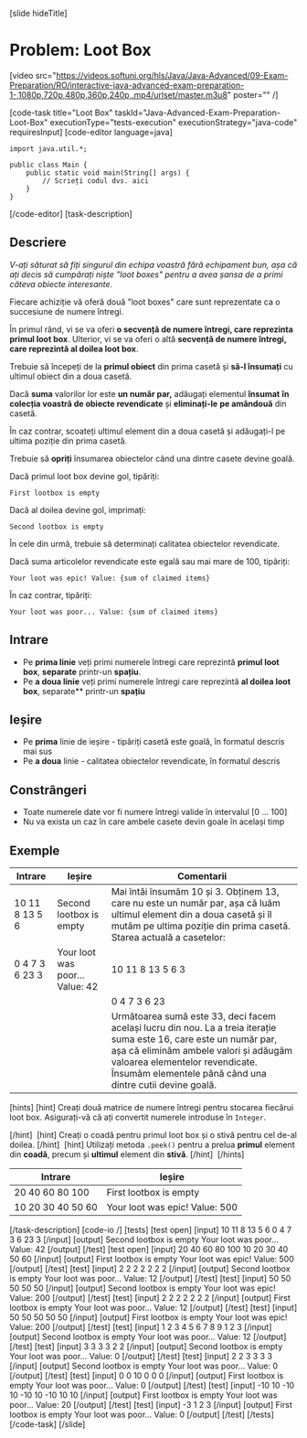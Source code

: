 [slide hideTitle]
# Problem: Loot Box
[video src="https://videos.softuni.org/hls/Java/Java-Advanced/09-Exam-Preparation/RO/interactive-java-advanced-exam-preparation-1-,1080p,720p,480p,360p,240p,.mp4/urlset/master.m3u8" poster="" /]

[code-task title="Loot Box" taskId="Java-Advanced-Exam-Preparation-Loot-Box" executionType="tests-execution" executionStrategy="java-code" requiresInput]
[code-editor language=java]
```
import java.util.*;

public class Main {
    public static void main(String[] args) {
        // Scrieți codul dvs. aici
    }
}
```
[/code-editor]
[task-description]
## Descriere
_V-ați săturat să fiți singurul din echipa voastră fără echipament bun, așa că ați decis să cumpărați niște "loot boxes" pentru a avea șansa de a primi câteva obiecte interesante._

Fiecare achiziție vă oferă două "loot boxes" care sunt reprezentate ca o succesiune de numere întregi.

În primul rând, vi se va oferi **o secvență de numere întregi, care reprezinta primul loot box**. Ulterior, vi se va oferi o altă **secvență de numere întregi, care reprezintă al doilea loot box**.

Trebuie să începeți de la **primul obiect** din prima casetă și **să-l însumați** cu ultimul obiect din a doua casetă.

Dacă **suma** valorilor lor este **un număr par,** adăugați elementul **însumat** **în colecția voastră de obiecte revendicate** și **eliminați-le** **pe amândouă** din casetă.

În caz contrar, scoateți ultimul element din a doua casetă și adăugați-l pe ultima poziție din prima casetă.

Trebuie să **opriți** însumarea obiectelor când una dintre casete devine goală.

Dacă primul loot box devine gol, tipăriți:

`First lootbox is empty`

Dacă al doilea devine gol, imprimați:

`Second lootbox is empty`

În cele din urmă, trebuie să determinați calitatea obiectelor revendicate.

Dacă suma articolelor revendicate este egală sau mai mare de 100, tipăriți:

`Your loot was epic! Value: {sum of claimed items}`

În caz contrar, tipăriți:

`Your loot was poor... Value: {sum of claimed items}`

## Intrare

- Pe **prima linie** veți primi numerele întregi care reprezintă **primul loot box**, **separate** printr-un **spațiu**.
- Pe **a doua linie** veți primi numerele întregi care reprezintă **al doilea loot box**, separate** printr-un **spațiu**

## Ieșire

- Pe **prima** linie de ieșire - tipăriți casetă este goală, în formatul descris mai sus
- Pe **a doua** linie - calitatea obiectelor revendicate, în formatul descris

## Constrângeri

- Toate numerele date vor fi numere întregi valide în intervalul [0 ... 100]
- Nu va exista un caz în care ambele casete devin goale în același timp


## Exemple
| **Intrare** | **Ieșire** | **Comentarii** |
| --- | --- | --- |
| 10 11 8 13 5 6 | Second lootbox is empty | Mai întâi însumăm 10 și 3. Obținem 13, care nu este un număr par, așa că luăm ultimul element din a doua casetă și îl mutăm pe ultima poziție din prima casetă. Starea actuală a casetelor:  |
| 0 4 7 3 6 23 3 | Your loot was poor... Value: 42 | 10 11 8 13 5 6 3 |
|  |  | 0 4 7 3 6 23 |
|  |  | Următoarea sumă este 33, deci facem același lucru din nou. La a treia iterație suma este 16, care este un număr par, așa că eliminăm ambele valori și adăugăm valoarea elementelor revendicate. Însumăm elementele până când una dintre cutii devine goală. |

[hints]
[hint]
Creați două matrice de numere întregi pentru stocarea fiecărui loot box.
Asigurați-vă că ați convertit numerele introduse în `Integer`.

[/hint] 
[hint]
Creați o coadă pentru primul loot box și o stivă pentru cel de-al doilea. 
[/hint] 
[hint]
Utilizați metoda `.peek()` pentru a prelua **primul** element din **coadă**, precum și **ultimul** element din **stivă**.
[/hint] 
[/hints] 

| **Intrare** | **Ieșire** |
| --- | --- |
| 20 40 60 80 100 | First lootbox is empty |
| 10 20 30 40 50 60 | Your loot was epic! Value: 500 |

[/task-description]
[code-io /]
[tests]
[test open]
[input]
10 11 8 13 5 6
0 4 7 3 6 23 3
[/input]
[output]
Second lootbox is empty
Your loot was poor... Value: 42
[/output]
[/test]
[test open]
[input]
20 40 60 80 100
10 20 30 40 50 60
[/input]
[output]
First lootbox is empty
Your loot was epic! Value: 500
[/output]
[/test]
[test]
[input]
2 2 2 2
2 2 2
[/input]
[output]
Second lootbox is empty
Your loot was poor... Value: 12
[/output]
[/test]
[test]
[input]
50 50 50
50 50
[/input]
[output]
Second lootbox is empty
Your loot was epic! Value: 200
[/output]
[/test]
[test]
[input]
2 2 2
2 2 2 2
[/input]
[output]
First lootbox is empty
Your loot was poor... Value: 12
[/output]
[/test]
[test]
[input]
50 50
50 50 50
[/input]
[output]
First lootbox is empty
Your loot was epic! Value: 200
[/output]
[/test]
[test]
[input]
1 2 3 4 5 6 7 8 9
1 2 3
[/input]
[output]
Second lootbox is empty
Your loot was poor... Value: 12
[/output]
[/test]
[test]
[input]
3 3 3 3
2 2
[/input]
[output]
Second lootbox is empty
Your loot was poor... Value: 0
[/output]
[/test]
[test]
[input]
2 2
3 3 3 3
[/input]
[output]
Second lootbox is empty
Your loot was poor... Value: 0
[/output]
[/test]
[test]
[input]
0 0
10 0 0 0
[/input]
[output]
First lootbox is empty
Your loot was poor... Value: 0
[/output]
[/test]
[test]
[input]
-10 10 -10 10
-10 10 -10 10 10
[/input]
[output]
First lootbox is empty
Your loot was poor... Value: 20
[/output]
[/test]
[test]
[input]
-3
1 2 3
[/input]
[output]
First lootbox is empty
Your loot was poor... Value: 0
[/output]
[/test]
[/tests]
[/code-task]
[/slide]
